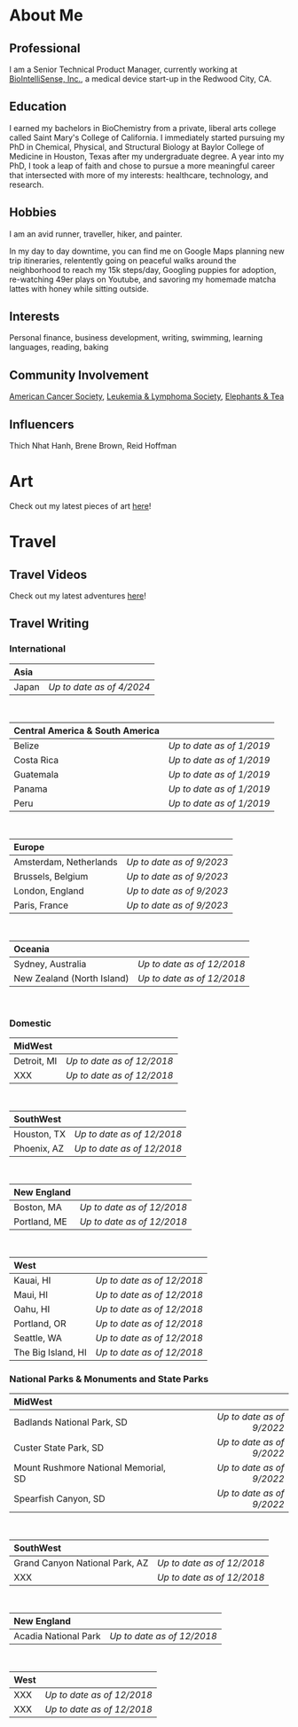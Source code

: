 # About Me
## **Professional**

I am a Senior Technical Product Manager, currently working at [BioIntelliSense, Inc.](https://www.biointellisense.com/), a medical device start-up in the Redwood City, CA. 

## **Education**

I earned my bachelors in BioChemistry from a private, liberal arts college called Saint Mary's College of California. I immediately started pursuing my PhD in Chemical, Physical, and Structural Biology at Baylor College of Medicine in Houston, Texas after my undergraduate degree. A year into my PhD, I took a leap of faith and chose to pursue a more meaningful career that intersected with more of my interests: healthcare, technology, and research. 

## **Hobbies**

I am an avid runner, traveller, hiker, and painter. 

In my day to day downtime, you can find me on Google Maps planning new trip itineraries, relentently going on peaceful walks around the neighborhood to reach my 15k steps/day, Googling puppies for adoption, re-watching 49er plays on Youtube, and savoring my homemade matcha lattes with honey while sitting outside. 

## **Interests**

Personal finance, business development, writing, swimming, learning languages, reading, baking 

## **Community Involvement**

[American Cancer Society](https://www.cancer.org/), [Leukemia & Lymphoma Society](https://www.lls.org/), [Elephants & Tea](https://elephantsandtea.org/)

## **Influencers**

Thich Nhat Hanh, Brene Brown, Reid Hoffman 

# Art 

Check out my latest pieces of art [here](https://amandawong402.wixsite.com/portfolio)! 

# Travel

## Travel Videos 

Check out my latest adventures [here](https://www.youtube.com/@amandaleewong/featured)!

## Travel Writing

### **International**

| Asia | |
| :--- | ---: |
| Japan | *Up to date as of 4/2024*|

<br> 

| Central America & South America | |
| :--- | ---: |
| Belize | *Up to date as of 1/2019*|
| Costa Rica| *Up to date as of 1/2019*|
| Guatemala | *Up to date as of 1/2019*|
| Panama | *Up to date as of 1/2019*|
| Peru | *Up to date as of 1/2019*|

<br> 

| Europe | | 
| :--- | ---: |
| Amsterdam, Netherlands | *Up to date as of 9/2023*|
| Brussels, Belgium | *Up to date as of 9/2023*|
| London, England | *Up to date as of 9/2023*|
| Paris, France | *Up to date as of 9/2023*|

<br> 
  
| Oceania | |
| :--- | ---: |
| Sydney, Australia | *Up to date as of 12/2018*|
| New Zealand (North Island) | *Up to date as of 12/2018*|

<br> 

### **Domestic**

| MidWest | |
| :--- | ---: |
| Detroit, MI | *Up to date as of 12/2018*|
| XXX | *Up to date as of 12/2018*|

<br> 

| SouthWest | |
| :--- | ---: |
| Houston, TX | *Up to date as of 12/2018*|
| Phoenix, AZ | *Up to date as of 12/2018*|

<br> 

| New England | |
| :--- | ---: |
| Boston, MA | *Up to date as of 12/2018*|
| Portland, ME | *Up to date as of 12/2018*|

<br> 

| West | |
| :--- | ---: |
| Kauai, HI | *Up to date as of 12/2018*|
| Maui, HI | *Up to date as of 12/2018*|
| Oahu, HI | *Up to date as of 12/2018*|
| Portland, OR | *Up to date as of 12/2018*|
| Seattle, WA | *Up to date as of 12/2018*|
| The Big Island, HI | *Up to date as of 12/2018*|

### **National Parks & Monuments and State Parks**

| MidWest | |
| :--- | ---: |
| Badlands National Park, SD | *Up to date as of 9/2022*|
| Custer State Park, SD | *Up to date as of 9/2022*|
| Mount Rushmore National Memorial, SD | *Up to date as of 9/2022*|
| Spearfish Canyon, SD | *Up to date as of 9/2022*|

<br> 

| SouthWest | |
| :--- | ---: |
| Grand Canyon National Park, AZ | *Up to date as of 12/2018*|
| XXX | *Up to date as of 12/2018*|

<br> 

| New England | |
| :--- | ---: |
| Acadia National Park | *Up to date as of 12/2018*|

<br> 

| West | |
| :--- | ---: |
| XXX | *Up to date as of 12/2018*|
| XXX | *Up to date as of 12/2018*|
